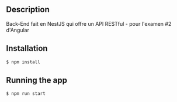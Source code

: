 ## Description

Back-End fait en NestJS qui offre un API RESTful - pour l'examen #2 d'Angular

## Installation

```bash
$ npm install
```

## Running the app

```bash
$ npm run start
```
